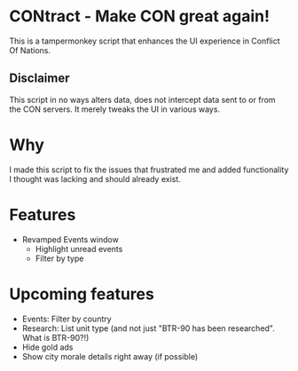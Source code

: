 # CONtract - Make CON great again!

This is a tampermonkey script that enhances the UI experience in Conflict Of Nations.

## Disclaimer

This script in no ways alters data, does not intercept data sent to or from the CON servers. It merely tweaks the UI in various ways.


# Why

I made this script to fix the issues that frustrated me and added functionality I thought was lacking and should already exist.


# Features

- Revamped Events window
  - Highlight unread events
  - Filter by type


# Upcoming features

- Events: Filter by country
- Research: List unit type (and not just "BTR-90 has been researched". What is BTR-90?!)
- Hide gold ads
- Show city morale details right away (if possible)
